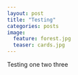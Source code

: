```yaml
---
layout: post
title: "Testing"
categories: posts
image:
  feature: forest.jpg
  teaser: cards.jpg
---
```


Testing one two three
